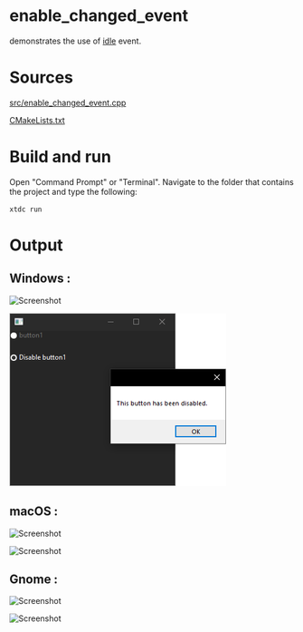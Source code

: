 # enable_changed_event

demonstrates the use of [idle](../../../src/xtd_forms/include/xtd/forms/application.hpp) event.

# Sources

[src/enable_changed_event.cpp](src/enable_changed_event.cpp)

[CMakeLists.txt](CMakeLists.txt)

# Build and run

Open "Command Prompt" or "Terminal". Navigate to the folder that contains the project and type the following:

```shell
xtdc run
```

# Output

## Windows :

![Screenshot](../../../docs/pictures/examples/enable_changed_event_w.png)

![Screenshot](../../../docs/pictures/examples/enable_changed_event_wd.png)

## macOS :

![Screenshot](../../../docs/pictures/examples/enable_changed_event_m.png)

![Screenshot](../../../docs/pictures/examples/enable_changed_event_md.png)

## Gnome :

![Screenshot](../../../docs/pictures/examples/enable_changed_event_g.png)

![Screenshot](../../../docs/pictures/examples/enable_changed_event_gd.png)
